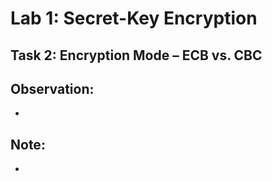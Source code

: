 
# Lab 1: Secret-Key Encryption

## Task 2: Encryption Mode – ECB vs. CBC

## Observation:

- 
## Note:
- 
